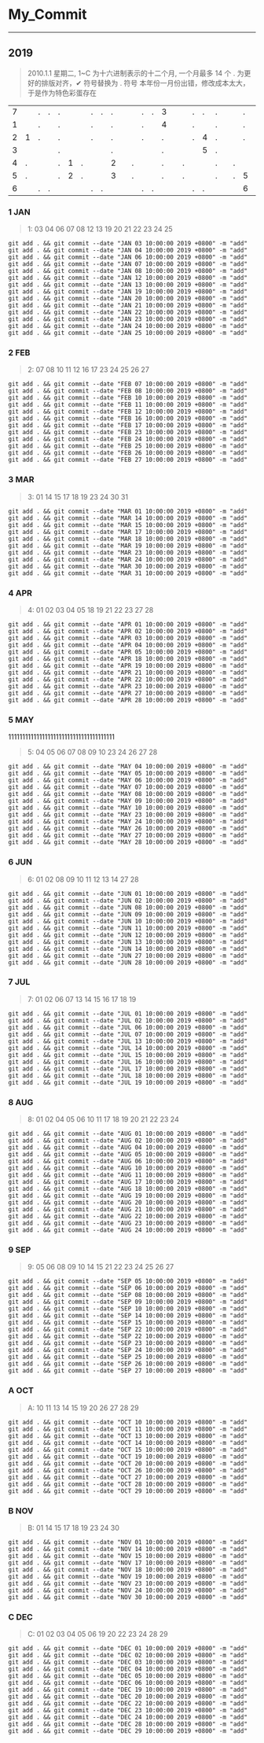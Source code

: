 # My_Commit

---

## 2019

> 2010.1.1 星期二, 1~C 为十六进制表示的十二个月, 一个月最多 14 个 .
> 为更好的排版对齐，✔ 符号替换为 . 符号
> 本年份一月份出错，修改成本太大，于是作为特色彩蛋存在

| | | | | | | | | | | | | | | | | | | | | | | | | | | | | | | | | | | | | | | | | | | | | | | | | | | | | | | | |
|-|-|-|-|-|-|-|-|-|-|-|-|-|-|-|-|-|-|-|-|-|-|-|-|-|-|-|-|-|-|-|-|-|-|-|-|-|-|-|-|-|-|-|-|-|-|-|-|-|-|-|-|-|-|-|-|
|7| |.|.|.| | |.|.|.| | |.|.|3| | |.|.|.| | |.|.|.| | |6|.|.| | |.|.|.| |9|.|.|.| | |.|.|.| | |.|.|C| | |.|.|.| |
|1| |.| |.| | |.| |.| | |.| |4| | |.| |.| | |.| |.| | |7| |.| | |.| |.| | |.| |.|9| |.| |.| | |.| |.| | |.| |.| |
|2|1|.| |.| | |.| |.| | |.| |.| | |.|4|.| | |.| |.| | |.| |.| | |.| |.| | |.| |.|A| |.| |.| | |.| |.| | |.|C|.| |
|3| | | |.| | | | |.| | | | |.| | | |5|.| | | | |.| | | | |.| |7| | |.| | | | |.| | | | |.| | | | |.| | | | |.| |
|4|.| | |.|1|.| | |2| |.| | |.| |.| | |.| |.| | |.| |.| | |.| |8| | |.| |.| | |.| |.| | |A| |.| | |.| |.| | |.| |
|5|.| | |.|2|.| | |3| |.| | |.| |.| | |.| |.|5| |.| |.| | |.| |.| | |.| |.| | |.| |.| | |B| |.| | |.| |.| | |.| |
|6| |.|.| | | |.|.| | | |.|.| | | |.|.| | | |6|.| | | |.|.| | | |.|.| |8| |.|.| | | |.|.| | | |.|B| | | |.|.| | |

### 1 JAN

> 1: 03 04 06 07 08 12 13 19 20 21 22 23 24 25

```
git add . && git commit --date "JAN 03 10:00:00 2019 +0800" -m "add"
git add . && git commit --date "JAN 04 10:00:00 2019 +0800" -m "add"
git add . && git commit --date "JAN 06 10:00:00 2019 +0800" -m "add"
git add . && git commit --date "JAN 07 10:00:00 2019 +0800" -m "add"
git add . && git commit --date "JAN 08 10:00:00 2019 +0800" -m "add"
git add . && git commit --date "JAN 12 10:00:00 2019 +0800" -m "add"
git add . && git commit --date "JAN 13 10:00:00 2019 +0800" -m "add"
git add . && git commit --date "JAN 19 10:00:00 2019 +0800" -m "add"
git add . && git commit --date "JAN 20 10:00:00 2019 +0800" -m "add"
git add . && git commit --date "JAN 21 10:00:00 2019 +0800" -m "add"
git add . && git commit --date "JAN 22 10:00:00 2019 +0800" -m "add"
git add . && git commit --date "JAN 23 10:00:00 2019 +0800" -m "add"
git add . && git commit --date "JAN 24 10:00:00 2019 +0800" -m "add"
git add . && git commit --date "JAN 25 10:00:00 2019 +0800" -m "add"
```

### 2 FEB

> 2: 07 08 10 11 12 16 17 23 24 25 26 27

```
git add . && git commit --date "FEB 07 10:00:00 2019 +0800" -m "add"
git add . && git commit --date "FEB 08 10:00:00 2019 +0800" -m "add"
git add . && git commit --date "FEB 10 10:00:00 2019 +0800" -m "add"
git add . && git commit --date "FEB 11 10:00:00 2019 +0800" -m "add"
git add . && git commit --date "FEB 12 10:00:00 2019 +0800" -m "add"
git add . && git commit --date "FEB 16 10:00:00 2019 +0800" -m "add"
git add . && git commit --date "FEB 17 10:00:00 2019 +0800" -m "add"
git add . && git commit --date "FEB 23 10:00:00 2019 +0800" -m "add"
git add . && git commit --date "FEB 24 10:00:00 2019 +0800" -m "add"
git add . && git commit --date "FEB 25 10:00:00 2019 +0800" -m "add"
git add . && git commit --date "FEB 26 10:00:00 2019 +0800" -m "add"
git add . && git commit --date "FEB 27 10:00:00 2019 +0800" -m "add"
```

### 3 MAR

> 3: 01 14 15 17 18 19 23 24 30 31

```
git add . && git commit --date "MAR 01 10:00:00 2019 +0800" -m "add"
git add . && git commit --date "MAR 14 10:00:00 2019 +0800" -m "add"
git add . && git commit --date "MAR 15 10:00:00 2019 +0800" -m "add"
git add . && git commit --date "MAR 17 10:00:00 2019 +0800" -m "add"
git add . && git commit --date "MAR 18 10:00:00 2019 +0800" -m "add"
git add . && git commit --date "MAR 19 10:00:00 2019 +0800" -m "add"
git add . && git commit --date "MAR 23 10:00:00 2019 +0800" -m "add"
git add . && git commit --date "MAR 24 10:00:00 2019 +0800" -m "add"
git add . && git commit --date "MAR 30 10:00:00 2019 +0800" -m "add"
git add . && git commit --date "MAR 31 10:00:00 2019 +0800" -m "add"
```

### 4 APR

> 4: 01 02 03 04 05 18 19 21 22 23 27 28

```
git add . && git commit --date "APR 01 10:00:00 2019 +0800" -m "add"
git add . && git commit --date "APR 02 10:00:00 2019 +0800" -m "add"
git add . && git commit --date "APR 03 10:00:00 2019 +0800" -m "add"
git add . && git commit --date "APR 04 10:00:00 2019 +0800" -m "add"
git add . && git commit --date "APR 05 10:00:00 2019 +0800" -m "add"
git add . && git commit --date "APR 18 10:00:00 2019 +0800" -m "add"
git add . && git commit --date "APR 19 10:00:00 2019 +0800" -m "add"
git add . && git commit --date "APR 21 10:00:00 2019 +0800" -m "add"
git add . && git commit --date "APR 22 10:00:00 2019 +0800" -m "add"
git add . && git commit --date "APR 23 10:00:00 2019 +0800" -m "add"
git add . && git commit --date "APR 27 10:00:00 2019 +0800" -m "add"
git add . && git commit --date "APR 28 10:00:00 2019 +0800" -m "add"
```

### 5 MAY

11111111111111111111111111111111111111

> 5: 04 05 06 07 08 09 10 23 24 26 27 28

```
git add . && git commit --date "MAY 04 10:00:00 2019 +0800" -m "add"
git add . && git commit --date "MAY 05 10:00:00 2019 +0800" -m "add"
git add . && git commit --date "MAY 06 10:00:00 2019 +0800" -m "add"
git add . && git commit --date "MAY 07 10:00:00 2019 +0800" -m "add"
git add . && git commit --date "MAY 08 10:00:00 2019 +0800" -m "add"
git add . && git commit --date "MAY 09 10:00:00 2019 +0800" -m "add"
git add . && git commit --date "MAY 10 10:00:00 2019 +0800" -m "add"
git add . && git commit --date "MAY 23 10:00:00 2019 +0800" -m "add"
git add . && git commit --date "MAY 24 10:00:00 2019 +0800" -m "add"
git add . && git commit --date "MAY 26 10:00:00 2019 +0800" -m "add"
git add . && git commit --date "MAY 27 10:00:00 2019 +0800" -m "add"
git add . && git commit --date "MAY 28 10:00:00 2019 +0800" -m "add"
```

### 6 JUN

> 6: 01 02 08 09 10 11 12 13 14 27 28

```
git add . && git commit --date "JUN 01 10:00:00 2019 +0800" -m "add"
git add . && git commit --date "JUN 02 10:00:00 2019 +0800" -m "add"
git add . && git commit --date "JUN 08 10:00:00 2019 +0800" -m "add"
git add . && git commit --date "JUN 09 10:00:00 2019 +0800" -m "add"
git add . && git commit --date "JUN 10 10:00:00 2019 +0800" -m "add"
git add . && git commit --date "JUN 11 10:00:00 2019 +0800" -m "add"
git add . && git commit --date "JUN 12 10:00:00 2019 +0800" -m "add"
git add . && git commit --date "JUN 13 10:00:00 2019 +0800" -m "add"
git add . && git commit --date "JUN 14 10:00:00 2019 +0800" -m "add"
git add . && git commit --date "JUN 27 10:00:00 2019 +0800" -m "add"
git add . && git commit --date "JUN 28 10:00:00 2019 +0800" -m "add"
```

### 7 JUL

> 7: 01 02 06 07 13 14 15 16 17 18 19

```
git add . && git commit --date "JUL 01 10:00:00 2019 +0800" -m "add"
git add . && git commit --date "JUL 02 10:00:00 2019 +0800" -m "add"
git add . && git commit --date "JUL 06 10:00:00 2019 +0800" -m "add"
git add . && git commit --date "JUL 07 10:00:00 2019 +0800" -m "add"
git add . && git commit --date "JUL 13 10:00:00 2019 +0800" -m "add"
git add . && git commit --date "JUL 14 10:00:00 2019 +0800" -m "add"
git add . && git commit --date "JUL 15 10:00:00 2019 +0800" -m "add"
git add . && git commit --date "JUL 16 10:00:00 2019 +0800" -m "add"
git add . && git commit --date "JUL 17 10:00:00 2019 +0800" -m "add"
git add . && git commit --date "JUL 18 10:00:00 2019 +0800" -m "add"
git add . && git commit --date "JUL 19 10:00:00 2019 +0800" -m "add"
```

### 8 AUG

> 8: 01 02 04 05 06 10 11 17 18 19 20 21 22 23 24

```
git add . && git commit --date "AUG 01 10:00:00 2019 +0800" -m "add"
git add . && git commit --date "AUG 02 10:00:00 2019 +0800" -m "add"
git add . && git commit --date "AUG 04 10:00:00 2019 +0800" -m "add"
git add . && git commit --date "AUG 05 10:00:00 2019 +0800" -m "add"
git add . && git commit --date "AUG 06 10:00:00 2019 +0800" -m "add"
git add . && git commit --date "AUG 10 10:00:00 2019 +0800" -m "add"
git add . && git commit --date "AUG 11 10:00:00 2019 +0800" -m "add"
git add . && git commit --date "AUG 17 10:00:00 2019 +0800" -m "add"
git add . && git commit --date "AUG 18 10:00:00 2019 +0800" -m "add"
git add . && git commit --date "AUG 19 10:00:00 2019 +0800" -m "add"
git add . && git commit --date "AUG 20 10:00:00 2019 +0800" -m "add"
git add . && git commit --date "AUG 21 10:00:00 2019 +0800" -m "add"
git add . && git commit --date "AUG 22 10:00:00 2019 +0800" -m "add"
git add . && git commit --date "AUG 23 10:00:00 2019 +0800" -m "add"
git add . && git commit --date "AUG 24 10:00:00 2019 +0800" -m "add"
```

### 9 SEP

> 9: 05 06 08 09 10 14 15 21 22 23 24 25 26 27

```
git add . && git commit --date "SEP 05 10:00:00 2019 +0800" -m "add"
git add . && git commit --date "SEP 06 10:00:00 2019 +0800" -m "add"
git add . && git commit --date "SEP 08 10:00:00 2019 +0800" -m "add"
git add . && git commit --date "SEP 09 10:00:00 2019 +0800" -m "add"
git add . && git commit --date "SEP 10 10:00:00 2019 +0800" -m "add"
git add . && git commit --date "SEP 14 10:00:00 2019 +0800" -m "add"
git add . && git commit --date "SEP 15 10:00:00 2019 +0800" -m "add"
git add . && git commit --date "SEP 22 10:00:00 2019 +0800" -m "add"
git add . && git commit --date "SEP 22 10:00:00 2019 +0800" -m "add"
git add . && git commit --date "SEP 23 10:00:00 2019 +0800" -m "add"
git add . && git commit --date "SEP 24 10:00:00 2019 +0800" -m "add"
git add . && git commit --date "SEP 25 10:00:00 2019 +0800" -m "add"
git add . && git commit --date "SEP 26 10:00:00 2019 +0800" -m "add"
git add . && git commit --date "SEP 27 10:00:00 2019 +0800" -m "add"
```

### A OCT

> A: 10 11 13 14 15 19 20 26 27 28 29

```
git add . && git commit --date "OCT 10 10:00:00 2019 +0800" -m "add"
git add . && git commit --date "OCT 11 10:00:00 2019 +0800" -m "add"
git add . && git commit --date "OCT 13 10:00:00 2019 +0800" -m "add"
git add . && git commit --date "OCT 14 10:00:00 2019 +0800" -m "add"
git add . && git commit --date "OCT 15 10:00:00 2019 +0800" -m "add"
git add . && git commit --date "OCT 19 10:00:00 2019 +0800" -m "add"
git add . && git commit --date "OCT 20 10:00:00 2019 +0800" -m "add"
git add . && git commit --date "OCT 26 10:00:00 2019 +0800" -m "add"
git add . && git commit --date "OCT 27 10:00:00 2019 +0800" -m "add"
git add . && git commit --date "OCT 28 10:00:00 2019 +0800" -m "add"
git add . && git commit --date "OCT 29 10:00:00 2019 +0800" -m "add"
```

### B NOV

> B: 01 14 15 17 18 19 23 24 30

```
git add . && git commit --date "NOV 01 10:00:00 2019 +0800" -m "add"
git add . && git commit --date "NOV 14 10:00:00 2019 +0800" -m "add"
git add . && git commit --date "NOV 15 10:00:00 2019 +0800" -m "add"
git add . && git commit --date "NOV 17 10:00:00 2019 +0800" -m "add"
git add . && git commit --date "NOV 18 10:00:00 2019 +0800" -m "add"
git add . && git commit --date "NOV 19 10:00:00 2019 +0800" -m "add"
git add . && git commit --date "NOV 23 10:00:00 2019 +0800" -m "add"
git add . && git commit --date "NOV 24 10:00:00 2019 +0800" -m "add"
git add . && git commit --date "NOV 30 10:00:00 2019 +0800" -m "add"
```

### C DEC

> C: 01 02 03 04 05 06 19 20 22 23 24 28 29

```
git add . && git commit --date "DEC 01 10:00:00 2019 +0800" -m "add"
git add . && git commit --date "DEC 02 10:00:00 2019 +0800" -m "add"
git add . && git commit --date "DEC 03 10:00:00 2019 +0800" -m "add"
git add . && git commit --date "DEC 04 10:00:00 2019 +0800" -m "add"
git add . && git commit --date "DEC 05 10:00:00 2019 +0800" -m "add"
git add . && git commit --date "DEC 06 10:00:00 2019 +0800" -m "add"
git add . && git commit --date "DEC 19 10:00:00 2019 +0800" -m "add"
git add . && git commit --date "DEC 20 10:00:00 2019 +0800" -m "add"
git add . && git commit --date "DEC 22 10:00:00 2019 +0800" -m "add"
git add . && git commit --date "DEC 23 10:00:00 2019 +0800" -m "add"
git add . && git commit --date "DEC 24 10:00:00 2019 +0800" -m "add"
git add . && git commit --date "DEC 28 10:00:00 2019 +0800" -m "add"
git add . && git commit --date "DEC 29 10:00:00 2019 +0800" -m "add"
```